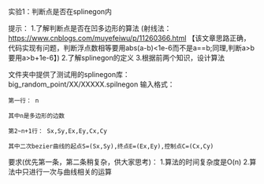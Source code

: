 实验1：判断点是否在splinegon内

提示：
1.了解判断点是否在凹多边形的算法 (射线法：https://www.cnblogs.com/muyefeiwu/p/11260366.html 【该文章思路正确，代码实现有问题，判断浮点数相等要用abs(a-b)<1e-6而不是a==b;同理,判断a>b要用a>b+1e-6】)
2.了解splinegon的定义
3.根据前两个知识，设计算法

文件夹中提供了测试用的splinegon库：big_random_point/XX/XXXXX.spilnegon
输入格式：

    第一行： n
    
    其中n是多边形的边数
   
    第2~n+1行： Sx,Sy,Ex,Ey,Cx,Cy
        
    其中二次bezier曲线的起点S=(Sx,Sy),终点E=(Ex,Ey),控制点C=(Cx,Cy)
    
要求(优先第一条，第二条稍复杂，供大家思考)：
1.算法的时间复杂度是O(n)
2.算法中只进行一次与曲线相关的运算
